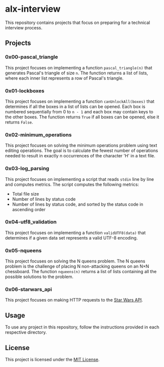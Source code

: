 # alx-interview
This repository contains projects that focus on preparing for a technical interview process.

## Projects

### 0x00-pascal_triangle

This project focuses on implementing a function `pascal_triangle(n)` that generates Pascal's triangle of size `n`. The function returns a list of lists, where each inner list represents a row of Pascal's triangle. 

### 0x01-lockboxes

This project focuses on implementing a function `canUnlockAll(boxes)` that determines if all the boxes in a list of lists can be opened. Each box is numbered sequentially from 0 to `n - 1` and each box may contain keys to the other boxes. The function returns `True` if all boxes can be opened, else it returns `False`.

### 0x02-minimum_operations

This project focuses on solving the minimum operations problem using text editing operations. The goal is to calculate the fewest number of operations needed to result in exactly n occurrences of the character 'H' in a text file.

### 0x03-log_parsing

This project focuses on implementing a script that reads `stdin` line by line and computes metrics. The script computes the following metrics:
  - Total file size
  - Number of lines by status code
  - Number of lines by status code, and sorted by the status code in ascending order

### 0x04-utf8_validation

This project focuses on implementing a function `validUTF8(data)` that determines if a given data set represents a valid UTF-8 encoding.

### 0x05-nqueens

This project focuses on solving the N queens problem. The N queens problem is the challenge of placing N non-attacking queens on an N×N chessboard. The function `nqueens(n)` returns a list of lists containing all the possible solutions to the problem.

### 0x06-starwars_api

This project focuses on making HTTP requests to the [Star Wars API](https://swapi-api.alx-tools.com/).

## Usage

To use any project in this repository, follow the instructions provided in each respective directory.

## License

This project is licensed under the [MIT License](LICENSE).